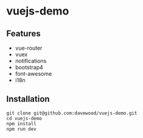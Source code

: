 # vuejs-demo

## Features
- vue-router
- vuex
- notifications
- bootstrap4
- font-awesome
- i18n

## Installation
```
git clone git@github.com:davewood/vuejs-demo.git
cd vuejs-demo
npm install
npm run dev
```
